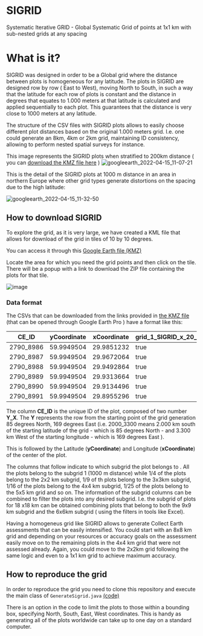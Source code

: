 # SIGRID
Systematic Iterative GRID - Global Systematic Grid of points at 1x1 km with sub-nested grids at any spacing

# What is it?
SIGRID was designed in order to be a Global grid where the distance between plots is homogeneous for any latitude.
The plots in SIGRID are designed row by row ( East to West), moving North to South, in such a way that the latitude for each row of plots is constant and the distance in degrees that equates to 1.000 meters at that latitude is calculated and applied sequentially to each plot. This guarantees that the distance is very close to 1000 meters at any latitude.

The structure of the CSV files with SIGRID plots allows to easily choose different plot distances based on the original 1.000 meters grid. I.e. one could generate an 8km, 4km or 2km grid, maintaining ID consistency, allowing to perform nested spatial surveys for instance.

This image represents the SIGRID plots when stratified to 200km distance ( you can [download the KMZ file here](https://raw.githubusercontent.com/herrtunante/SIGRID/main/resources/SIGRID%20-%20Example%20at%20200km%20distance.kmz) )
![googleearth_2022-04-15_11-07-21](https://user-images.githubusercontent.com/4435566/163554788-8a4431d0-6141-4584-95ce-fc62ba64c444.jpg)


This is the detail of the SIGRID plots at 1000 m distance in an area in northern Europe where other grid types generate distortions on the spacing due to the high latitude:

![googleearth_2022-04-15_11-32-50](https://user-images.githubusercontent.com/4435566/163554751-255a1a9a-9db4-4a20-bd1f-40e7c815fdd3.jpg)




## How to download SIGRID
To explore the grid, as it is very large, we have created a KML file that allows for download of the grid in tiles of 10 by 10 degrees.

You can access it through this [Google Earth file (KMZ)](https://raw.githubusercontent.com/herrtunante/SIGRID/main/resources/SIGRID_Grid_1000m_1_subgrid.kmz)

Locate the area for which you need the grid points and then click on the tile. There will be a popup with a link to download the ZIP file containing the plots for that tile.

![image](https://user-images.githubusercontent.com/4435566/144460400-d8d98726-8c89-489c-9cb8-6fecbac349a1.png)

### Data format

The CSVs that can be downloaded from the links provided in [the KMZ file](https://raw.githubusercontent.com/herrtunante/SIGRID/main/resources/SIGRID_Grid_1000m_1_subgrid.kmz) (that can be opened through Google Earth Pro ) have a format like this:

|CE_ID    |yCoordinate|xCoordinate|grid_1_SIGRID_x_20_30_y_50_60|grid_2_SIGRID_x_20_30_y_50_60|grid_3_SIGRID_x_20_30_y_50_60|grid_4_SIGRID_x_20_30_y_50_60|grid_5_SIGRID_x_20_30_y_50_60|grid_6_SIGRID_x_20_30_y_50_60|grid_8_SIGRID_x_20_30_y_50_60|grid_9_SIGRID_x_20_30_y_50_60|grid_10_SIGRID_x_20_30_y_50_60|grid_12_SIGRID_x_20_30_y_50_60|grid_15_SIGRID_x_20_30_y_50_60|grid_16_SIGRID_x_20_30_y_50_60|grid_20_SIGRID_x_20_30_y_50_60|grid_25_SIGRID_x_20_30_y_50_60|grid_30_SIGRID_x_20_30_y_50_60|grid_50_SIGRID_x_20_30_y_50_60|grid_100_SIGRID_x_20_30_y_50_60|
|---------|-----------|-----------|-----------------------------|-----------------------------|-----------------------------|-----------------------------|-----------------------------|-----------------------------|-----------------------------|-----------------------------|------------------------------|------------------------------|------------------------------|------------------------------|------------------------------|------------------------------|------------------------------|------------------------------|-------------------------------|
|2790_8986|59.9949504 |29.9851232 |true                         |true                         |false                        |false                        |false                        |false                        |false                        |false                        |false                         |false                         |false                         |false                         |false                         |false                         |false                         |false                         |false                          |
|2790_8987|59.9949504 |29.9672064 |true                         |false                        |false                        |false                        |false                        |false                        |false                        |false                        |false                         |false                         |false                         |false                         |false                         |false                         |false                         |false                         |false                          |
|2790_8988|59.9949504 |29.9492864 |true                         |true                         |true                         |false                        |false                        |true                         |false                        |false                        |false                         |false                         |false                         |false                         |false                         |false                         |false                         |false                         |false                          |
|2790_8989|59.9949504 |29.9313664 |true                         |false                        |false                        |false                        |false                        |false                        |false                        |false                        |false                         |false                         |false                         |false                         |false                         |false                         |false                         |false                         |false                          |
|2790_8990|59.9949504 |29.9134496 |true                         |true                         |false                        |false                        |true                         |false                        |false                        |false                        |true                          |false                         |false                         |false                         |false                         |false                         |false                         |false                         |false                          |
|2790_8991|59.9949504 |29.8955296 |true                         |false                        |true                         |false                        |false                        |false                        |false                        |true                         |false                         |false                         |false                         |false                         |false                         |false                         |false                         |false                         |false                          |


The column **CE_ID** is the unique ID of the plot, composed of two number **Y_X**. The **Y** represents the row from the starting point of the grid generation 85 degrees North, 169 degrees East (i.e. 2000_3300 means 2.000 km south of the starting latitude of the grid - which is 85 degrees North - and 3.300 km West of the starting longitude - which is 169 degrees East ). 

This is followed by the Latitude (**yCoordinate**) and Longitude (**xCoordinate**) of the center of the plot. 

The columns that follow indicate to which subgrid the plot belongs to . All the plots belong to the subgrid 1 (1000 m distance) while 1/4 of the plots belong to the 2x2 km subgrid, 1/9 of th plots belong to the 3x3km subgrid, 1/16 of the plots belong to the 4x4 km subgrid, 1/25 of the plots belong to the 5x5 km grid and so on. The information of the subgrid columns can be combined to filter the plots into any desired subgrid. I.e. the subgrid of plots for 18 x18 km can be obtained combining plots that belong to both the 9x9 km subgrid and the 6x6km subgrid ( using the filters in tools like Excel). 

Having a homogeneus grid like SIGRID allows to generate Collect Earth assessments that can be easily intensified. You could start with an 8x8 km grid and depending on your resources or accuracy goals on the assessment easily move on to the remaining plots in the 4x4 km grid that were not assessed already. Again, you could move to the 2x2km grid following the same logic and even to a 1x1 km grid to achieve maximum accuracy.

## How to reproduce the grid

In order to reproduce the grid you need to clone this repository and execute the main class of `GenerateSigrid.java` [(code)](https://github.com/herrtunante/SIGRID/blob/main/src/main/java/org/openforis/sigrid/GenerateSigrid.java)

There is an option in the code to limit the plots to those within a bounding box, specifying North, South, East, West coordinates.
This is handy as generating all of the plots worldwide can take up to one day on a standard computer.

